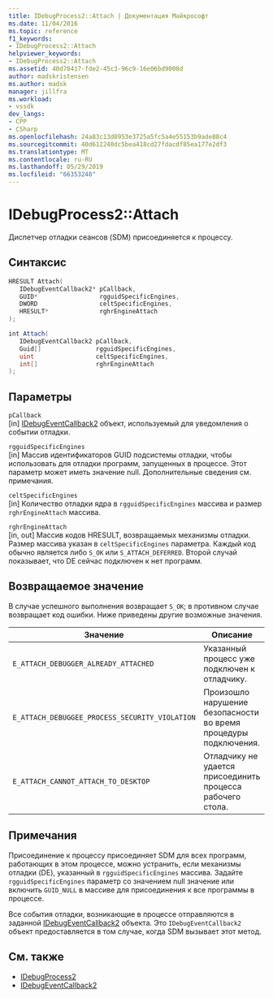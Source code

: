 ```yaml
---
title: IDebugProcess2::Attach | Документация Майкрософт
ms.date: 11/04/2016
ms.topic: reference
f1_keywords:
- IDebugProcess2::Attach
helpviewer_keywords:
- IDebugProcess2::Attach
ms.assetid: 40d78417-fde2-45c3-96c9-16e06bd9008d
author: madskristensen
ms.author: madsk
manager: jillfra
ms.workload:
- vssdk
dev_langs:
- CPP
- CSharp
ms.openlocfilehash: 24a83c13d8953e3725a5fc5a4e55153b9ade88c4
ms.sourcegitcommit: 40d612240dc5bea418cd27fdacdf85ea177e2df3
ms.translationtype: MT
ms.contentlocale: ru-RU
ms.lasthandoff: 05/29/2019
ms.locfileid: "66353248"
---
```

# <a name="idebugprocess2attach"></a>IDebugProcess2::Attach
Диспетчер отладки сеансов (SDM) присоединяется к процессу.

## <a name="syntax"></a>Синтаксис

```cpp
HRESULT Attach( 
   IDebugEventCallback2* pCallback,
   GUID*                 rgguidSpecificEngines,
   DWORD                 celtSpecificEngines,
   HRESULT*              rghrEngineAttach
);
```

```csharp
int Attach( 
   IDebugEventCallback2 pCallback,
   Guid[]               rgguidSpecificEngines,
   uint                 celtSpecificEngines,
   int[]                rghrEngineAttach
);
```

## <a name="parameters"></a>Параметры
`pCallback`\
[in] [IDebugEventCallback2](../../../extensibility/debugger/reference/idebugeventcallback2.md) объект, используемый для уведомления о событии отладки.

`rgguidSpecificEngines`\
[in] Массив идентификаторов GUID подсистемы отладки, чтобы использовать для отладки программ, запущенных в процессе. Этот параметр может иметь значение null. Дополнительные сведения см. примечания.

`celtSpecificEngines`\
[in] Количество отладки ядра в `rgguidSpecificEngines` массива и размер `rghrEngineAttach` массива.

`rghrEngineAttach`\
[in, out] Массив кодов HRESULT, возвращаемых механизмы отладки. Размер массива указан в `celtSpecificEngines` параметра. Каждый код обычно является либо `S_OK` или `S_ATTACH_DEFERRED`. Второй случай показывает, что DE сейчас подключен к нет программ.

## <a name="return-value"></a>Возвращаемое значение
 В случае успешного выполнения возвращает `S_OK`; в противном случае возвращает код ошибки. Ниже приведены другие возможные значения.

|Значение|Описание|
|-----------|-----------------|
|`E_ATTACH_DEBUGGER_ALREADY_ATTACHED`|Указанный процесс уже подключен к отладчику.|
|`E_ATTACH_DEBUGGEE_PROCESS_SECURITY_VIOLATION`|Произошло нарушение безопасности во время процедуры подключения.|
|`E_ATTACH_CANNOT_ATTACH_TO_DESKTOP`|Отладчику не удается присоединить процесса рабочего стола.|

## <a name="remarks"></a>Примечания
 Присоединение к процессу присоединяет SDM для всех программ, работающих в этом процессе, можно устранить, если механизмы отладки (DE), указанный в `rgguidSpecificEngines` массива. Задайте `rgguidSpecificEngines` параметр со значением null значение или включить `GUID_NULL` в массиве для присоединения к все программы в процессе.

 Все события отладки, возникающие в процессе отправляются в заданной [IDebugEventCallback2](../../../extensibility/debugger/reference/idebugeventcallback2.md) объекта. Это `IDebugEventCallback2` объект предоставляется в том случае, когда SDM вызывает этот метод.

## <a name="see-also"></a>См. также
- [IDebugProcess2](../../../extensibility/debugger/reference/idebugprocess2.md)
- [IDebugEventCallback2](../../../extensibility/debugger/reference/idebugeventcallback2.md)